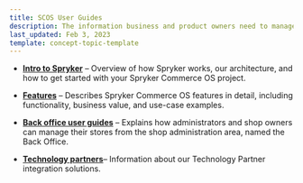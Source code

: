 ```yaml
---
title: SCOS User Guides
description: The information business and product owners need to manage their Spryker Commerce OS project.
last_updated: Feb 3, 2023
template: concept-topic-template
---
```




* [**Intro to Spryker**](/docs/scos/user/intro-to-spryker/intro-to-spryker.html) – Overview of how Spryker works, our architecture, and how to get started with your Spryker Commerce OS project.

* [**Features**](/docs/scos/user/features/{{page.version}}/features.html) – Describes Spryker Commerce OS features in detail, including functionality, business value, and use-case examples.

* [**Back office user guides**](/docs/scos/user/back-office-user-guides/{{page.version}}/about-back-office-user-guides.html) – Explains how administrators and shop owners can manage their stores from the shop administration area, named the Back Office.

* [**Technology partners**](/docs/scos/user/technology-partners/{{page.version}}/technology-partners.html)– Information about our Technology Partner integration solutions.
